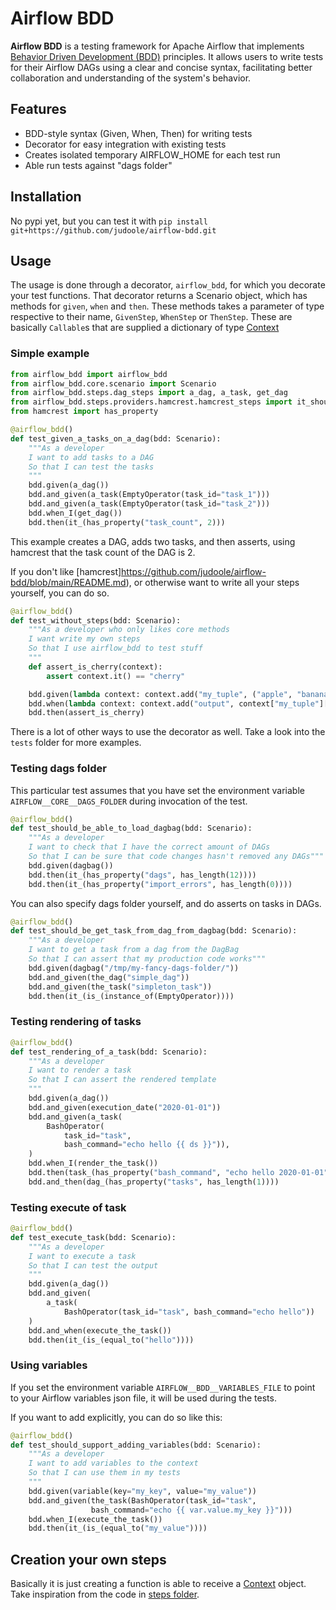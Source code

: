 # Airflow BDD

**Airflow BDD** is a testing framework for Apache Airflow that implements [Behavior Driven Development (BDD)](https://en.wikipedia.org/wiki/Behavior-driven_development) principles. It allows users to write tests for their Airflow DAGs using a clear and concise syntax, facilitating better collaboration and understanding of the system's behavior.

## Features

- BDD-style syntax (Given, When, Then) for writing tests
- Decorator for easy integration with existing tests
- Creates isolated temporary AIRFLOW_HOME for each test run
- Able run tests against "dags folder"

## Installation

No pypi yet, but you can test it with `pip install git+https://github.com/judoole/airflow-bdd.git`

## Usage

The usage is done through a decorator, `airflow_bdd`, for which you decorate your test functions.
That decorator returns a Scenario object, which has methods for `given`, `when` and `then`. These methods takes a parameter of type respective to their name, `GivenStep`, `WhenStep` or `ThenStep`. These are basically `Callable`s that are supplied a dictionary of type [Context](https://github.com/judoole/airflow-bdd/blob/main/src/airflow_bdd/core/context.py)

### Simple example

```python
from airflow_bdd import airflow_bdd
from airflow_bdd.core.scenario import Scenario
from airflow_bdd.steps.dag_steps import a_dag, a_task, get_dag
from airflow_bdd.steps.providers.hamcrest.hamcrest_steps import it_should
from hamcrest import has_property

@airflow_bdd()
def test_given_a_tasks_on_a_dag(bdd: Scenario):
    """As a developer
    I want to add tasks to a DAG
    So that I can test the tasks
    """
    bdd.given(a_dag())
    bdd.and_given(a_task(EmptyOperator(task_id="task_1")))
    bdd.and_given(a_task(EmptyOperator(task_id="task_2")))
    bdd.when_I(get_dag())
    bdd.then(it_(has_property("task_count", 2)))
```

This example creates a DAG, adds two tasks, and then asserts, using hamcrest that the task count of the DAG is 2.

If you don't like [hamcrest]https://github.com/judoole/airflow-bdd/blob/main/README.md), or otherwise want to write all your steps yourself, you can do so.

```python
@airflow_bdd()
def test_without_steps(bdd: Scenario):
    """As a developer who only likes core methods
    I want write my own steps
    So that I use airflow_bdd to test stuff
    """
    def assert_is_cherry(context):
        assert context.it() == "cherry"

    bdd.given(lambda context: context.add("my_tuple", ("apple", "banana", "cherry")))
    bdd.when(lambda context: context.add("output", context["my_tuple"][2]))
    bdd.then(assert_is_cherry)
```

There is a lot of other ways to use the decorator as well. Take a look into the `tests` folder for more examples.

### Testing dags folder

This particular test assumes that you have set the environment variable `AIRFLOW__CORE__DAGS_FOLDER` during invocation of the test.

```python
@airflow_bdd()
def test_should_be_able_to_load_dagbag(bdd: Scenario):
    """As a developer
    I want to check that I have the correct amount of DAGs
    So that I can be sure that code changes hasn't removed any DAGs"""
    bdd.given(dagbag())
    bdd.then(it_(has_property("dags", has_length(12))))
    bdd.then(it_(has_property("import_errors", has_length(0))))
```

You can also specify dags folder yourself, and do asserts on tasks in DAGs.

```python
@airflow_bdd()
def test_should_be_get_task_from_dag_from_dagbag(bdd: Scenario):
    """As a developer
    I want to get a task from a dag from the DagBag
    So that I can assert that my production code works"""
    bdd.given(dagbag("/tmp/my-fancy-dags-folder/"))
    bdd.and_given(the_dag("simple_dag"))
    bdd.and_given(the_task("simpleton_task"))
    bdd.then(it_(is_(instance_of(EmptyOperator))))
```

### Testing rendering of tasks

```python
@airflow_bdd()
def test_rendering_of_a_task(bdd: Scenario):
    """As a developer
    I want to render a task
    So that I can assert the rendered template
    """
    bdd.given(a_dag())
    bdd.and_given(execution_date("2020-01-01"))
    bdd.and_given(a_task(
        BashOperator(
            task_id="task",
            bash_command="echo hello {{ ds }}")),
    )
    bdd.when_I(render_the_task())
    bdd.then(task_(has_property("bash_command", "echo hello 2020-01-01")))
    bdd.and_then(dag_(has_property("tasks", has_length(1))))
```

### Testing execute of task

```python
@airflow_bdd()
def test_execute_task(bdd: Scenario):
    """As a developer
    I want to execute a task
    So that I can test the output
    """
    bdd.given(a_dag())
    bdd.and_given(
        a_task(
            BashOperator(task_id="task", bash_command="echo hello"))
    )
    bdd.and_when(execute_the_task())
    bdd.then(it_(is_(equal_to("hello"))))
```

### Using variables

If you set the environment variable `AIRFLOW__BDD__VARIABLES_FILE` to point to your Airflow variables json file, it will be used during the tests.

If you want to add explicitly, you can do so like this:
```python
@airflow_bdd()
def test_should_support_adding_variables(bdd: Scenario):
    """As a developer
    I want to add variables to the context
    So that I can use them in my tests
    """
    bdd.given(variable(key="my_key", value="my_value"))
    bdd.and_given(the_task(BashOperator(task_id="task",
                  bash_command="echo {{ var.value.my_key }}")))
    bdd.when_I(execute_the_task())
    bdd.then(it_(is_(equal_to("my_value"))))
```

## Creation your own steps

Basically it is just creating a function is able to receive a [Context](https://github.com/judoole/airflow-bdd/blob/daed1195e459a8adaef281463117984de7b55a23/src/airflow_bdd/core/scenario.py#L1) object. Take inspiration from the code in [steps folder](https://github.com/judoole/airflow-bdd/tree/main/src/airflow_bdd/steps).
